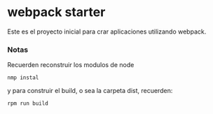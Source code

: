 
# webpack starter

Este es el proyecto inicial para crar aplicaciones utilizando webpack. 

### Notas
Recuerden reconstruir los modulos de node

```
nmp instal
```

y para construir el build, o sea la carpeta dist, recuerden:

```
rpm run build
```

